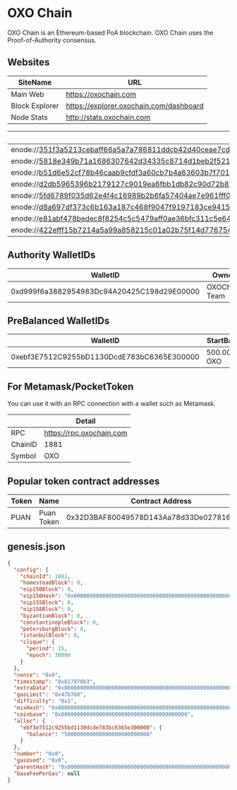 # OXO Chain

OXO Chain is an Ethereum-based PoA blockchain. 
OXO Chain uses the Proof-of-Authority consensus.

## Websites

|SiteName|URL|
|--|--|
|Main Web|https://oxochain.com|
|Block Explorer|https://explorer.oxochain.com/dashboard|
|Node Stats|http://stats.oxochain.com|

| P2P Nodes                                                    |
| ------------------------------------------------------------ |
| enode://351f3a5213cebaff66a5a7a786811ddcb42d40ceae7cdc1a3299c5f13b20af1ebea38caff4a09dc40f776660ed42bac33b7976ab627792f845f7661b76fee6b5@31.210.159.189:30303 |
| enode://5818e349b71a1686307642d34335c8714d1beb2f521294f810f24f0d0d931c0756846eb3622555c4c0f84fea79efd80dcda06ad9fb9922d55eea4126012a54f9@31.210.159.189:31881 |
| enode://b51d6e52cf78b46caab9cfdf3a60cb7b4a63603b7f70151a9b1d05d8dba6b45034db159bc0334e21289b98fc6937730c251c4b9f53e2b02c56b15f09d437b9ef@31.210.159.190:31881 |
| enode://d2db5965396b2179127c9019ea6fbb1db82c90d72b85d2359d77d9769391cd44916769cdfe49a296d575c9da203c47904c3105b0512e3d55cdc648bfe995d4f7@95.216.106.234:31881 |
| enode://5fd6789f035d62e4f4c16989b2b6fa57404ae7e961fff0d1ea29296d42a1e34b098056a1005d245830a6d2c4565337496c05df08a00ac1e765081f154be87cab@178.79.173.74:31881 |
| enode://d8a697df373c6b163a187c468f9047f9197183ce94159448474905dd7504b988d2d2ddf35dbea0a791a2234a83336e886ec84c9514b69f4bcc2b03fa23e73809@152.228.180.128:31881 |
| enode://e81abf478bedec8f8254c5c5479aff0ae36bfc311c5e6476e55d637f8ab22b1a5bf8acd4b64cdfa8e14a634df375d5940f38d2563f1f38fe27771379b915f11a@176.31.72.208:31881 |
| enode://422efff15b7214a5a99a858215c01a02b75f14d7767548055d2dc62081d732fbe8a21638c776ad5ce0287c2218776df2e3bcd360e5e0e9979efabf5f5c0612d3@37.247.100.12:31881 |


## Authority WalletIDs

|WalletID |Owner |
|--|--|
| 0xd999f6a3882954983Dc94A20425C198d29E00000| OXOChain Team |

## PreBalanced WalletIDs

|WalletID |StartBalance  |
|--|--|
| 0xebf3E7512C9255bD1130DcdE783bC6365E300000|  500.000.000 OXO|


## For Metamask/PocketToken

You can use it with an RPC connection with a wallet such as Metamask. 

||Detail|
|--|--|
| RPC|  https://rpc.oxochain.com|
| ChainID |  1881|
| Symbol|  OXO|

## Popular token contract addresses

|Token|Name|Contract Address  |Total Supply|*
|--|--|--|--|--|
|PUAN|Puan Token|0x32D3BAF80049578D143Aa78d33De027816979f12|100.000.000|Mintable/Burnable|

## genesis.json

```json
{
  "config": {
    "chainId": 1881,
    "homesteadBlock": 0,
    "eip150Block": 0,
    "eip150Hash": "0x0000000000000000000000000000000000000000000000000000000000000000",
    "eip155Block": 0,
    "eip158Block": 0,
    "byzantiumBlock": 0,
    "constantinopleBlock": 0,
    "petersburgBlock": 0,
    "istanbulBlock": 0,
    "clique": {
      "period": 15,
      "epoch": 30000
    }
  },
  "nonce": "0x0",
  "timestamp": "0x617970b3",
  "extraData": "0x0000000000000000000000000000000000000000000000000000000000000000d999f6a3882954983dc94a20425c198d29e000000000000000000000000000000000000000000000000000000000000000000000000000000000000000000000000000000000000000000000000000000000000000",
  "gasLimit": "0x47b760",
  "difficulty": "0x1",
  "mixHash": "0x0000000000000000000000000000000000000000000000000000000000000000",
  "coinbase": "0x0000000000000000000000000000000000000000",
  "alloc": {
    "ebf3e7512c9255bd1130dcde783bc6365e300000": {
      "balance": "500000000000000000000000000"
    }
  },
  "number": "0x0",
  "gasUsed": "0x0",
  "parentHash": "0x0000000000000000000000000000000000000000000000000000000000000000",
  "baseFeePerGas": null
}


```

